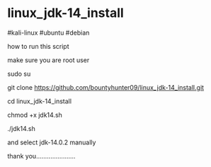 # linux_jdk-14_install

#kali-linux #ubuntu #debian 

how to run this script

make sure you are root user

sudo su 

git clone https://github.com/bountyhunter09/linux_jdk-14_install.git

cd linux_jdk-14_install

chmod +x jdk14.sh

./jdk14.sh

and select jdk-14.0.2 manually

thank you......................
